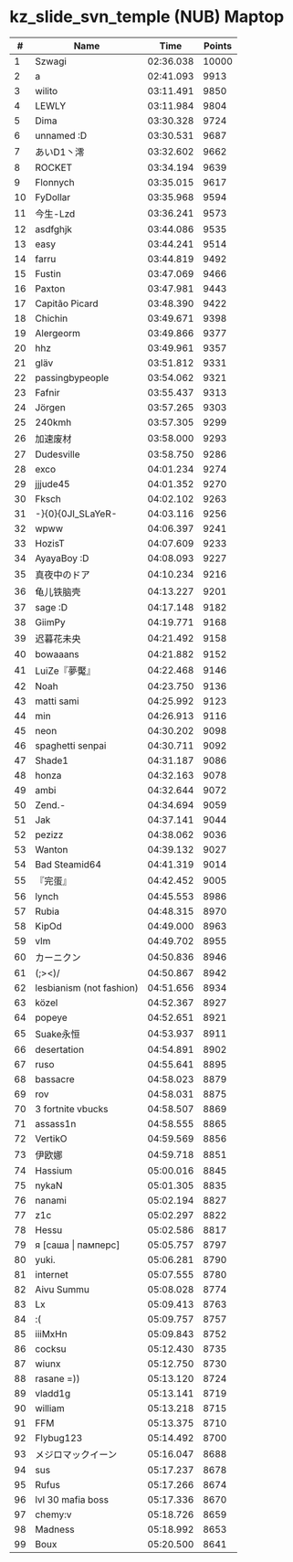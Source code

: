 # kz_slide_svn_temple (NUB) Maptop

|  # | Name | Time | Points |
|-------------- | -------------- | -------------- | -------------- | 
| 1 | Szwagi | 02:36.038 | 10000 | 
| 2 | a | 02:41.093 | 9913 | 
| 3 | wilito | 03:11.491 | 9850 | 
| 4 | LEWLY | 03:11.984 | 9804 | 
| 5 | Dima | 03:30.328 | 9724 | 
| 6 | unnamed :D | 03:30.531 | 9687 | 
| 7 | あいD1丶澪 | 03:32.602 | 9662 | 
| 8 | ROCKET | 03:34.194 | 9639 | 
| 9 | Flonnych | 03:35.015 | 9617 | 
| 10 | FyDollar | 03:35.968 | 9594 | 
| 11 | 今生-Lzd | 03:36.241 | 9573 | 
| 12 | asdfghjk | 03:44.086 | 9535 | 
| 13 | easy | 03:44.241 | 9514 | 
| 14 | farru | 03:44.819 | 9492 | 
| 15 | Fustin | 03:47.069 | 9466 | 
| 16 | Paxton | 03:47.981 | 9443 | 
| 17 | Capitão Picard | 03:48.390 | 9422 | 
| 18 | Chichin | 03:49.671 | 9398 | 
| 19 | Alergeorm | 03:49.866 | 9377 | 
| 20 | hhz | 03:49.961 | 9357 | 
| 21 | gläv | 03:51.812 | 9331 | 
| 22 | passingbypeople | 03:54.062 | 9321 | 
| 23 | Fafnir | 03:55.437 | 9313 | 
| 24 | Jörgen | 03:57.265 | 9303 | 
| 25 | 240kmh | 03:57.305 | 9299 | 
| 26 | 加速废材 | 03:58.000 | 9293 | 
| 27 | Dudesville | 03:58.750 | 9286 | 
| 28 | exco | 04:01.234 | 9274 | 
| 29 | jjjude45 | 04:01.352 | 9270 | 
| 30 | Fksch | 04:02.102 | 9263 | 
| 31 | -}{0}{0JI_SLaYeR- | 04:03.116 | 9256 | 
| 32 | wpww | 04:06.397 | 9241 | 
| 33 | HozisT | 04:07.609 | 9233 | 
| 34 | AyayaBoy :D | 04:08.093 | 9227 | 
| 35 | 真夜中のドア | 04:10.234 | 9216 | 
| 36 | 龟儿铁脑壳 | 04:13.227 | 9201 | 
| 37 | sage :D | 04:17.148 | 9182 | 
| 38 | GiimPy | 04:19.771 | 9168 | 
| 39 | 迟暮花未央 | 04:21.492 | 9158 | 
| 40 | bowaaans | 04:21.882 | 9152 | 
| 41 | LuiZe『夢魘』 | 04:22.468 | 9146 | 
| 42 | Noah | 04:23.750 | 9136 | 
| 43 | matti sami | 04:25.992 | 9123 | 
| 44 | min | 04:26.913 | 9116 | 
| 45 | neon | 04:30.202 | 9098 | 
| 46 | spaghetti senpai | 04:30.711 | 9092 | 
| 47 | Shade1 | 04:31.187 | 9086 | 
| 48 | honza | 04:32.163 | 9078 | 
| 49 | ambi | 04:32.644 | 9072 | 
| 50 | Zend.- | 04:34.694 | 9059 | 
| 51 | Jak | 04:37.141 | 9044 | 
| 52 | pezizz | 04:38.062 | 9036 | 
| 53 | Wanton | 04:39.132 | 9027 | 
| 54 | Bad Steamid64 | 04:41.319 | 9014 | 
| 55 | 『完蛋』 | 04:42.452 | 9005 | 
| 56 | lynch | 04:45.553 | 8986 | 
| 57 | Rubia | 04:48.315 | 8970 | 
| 58 | KipOd | 04:49.000 | 8963 | 
| 59 | vlm | 04:49.702 | 8955 | 
| 60 | カーニクン | 04:50.836 | 8946 | 
| 61 | (;><)/ | 04:50.867 | 8942 | 
| 62 | lesbianism (not fashion) | 04:51.656 | 8934 | 
| 63 | közel | 04:52.367 | 8927 | 
| 64 | popeye | 04:52.651 | 8921 | 
| 65 | Suake永恒 | 04:53.937 | 8911 | 
| 66 | desertation | 04:54.891 | 8902 | 
| 67 | ruso | 04:55.641 | 8895 | 
| 68 | bassacre | 04:58.023 | 8879 | 
| 69 | rov | 04:58.031 | 8875 | 
| 70 | 3 fortnite vbucks | 04:58.507 | 8869 | 
| 71 | assass1n | 04:58.555 | 8865 | 
| 72 | VertikO | 04:59.569 | 8856 | 
| 73 | 伊欧娜 | 04:59.718 | 8851 | 
| 74 | Hassium | 05:00.016 | 8845 | 
| 75 | nykaN | 05:01.305 | 8835 | 
| 76 | nanami | 05:02.194 | 8827 | 
| 77 | z1c | 05:02.297 | 8822 | 
| 78 | Hessu | 05:02.586 | 8817 | 
| 79 | я [саша \| памперс] | 05:05.757 | 8797 | 
| 80 | yuki. | 05:06.281 | 8790 | 
| 81 | internet | 05:07.555 | 8780 | 
| 82 | Aivu Summu | 05:08.028 | 8774 | 
| 83 | Lx | 05:09.413 | 8763 | 
| 84 | :( | 05:09.757 | 8757 | 
| 85 | iiiMxHn | 05:09.843 | 8752 | 
| 86 | cocksu | 05:12.430 | 8735 | 
| 87 | wiunx | 05:12.750 | 8730 | 
| 88 | rasane =)) | 05:13.120 | 8724 | 
| 89 | vladd1g | 05:13.141 | 8719 | 
| 90 | william | 05:13.218 | 8715 | 
| 91 | FFM | 05:13.375 | 8710 | 
| 92 | Flybug123 | 05:14.492 | 8700 | 
| 93 | メジロマックイーン | 05:16.047 | 8688 | 
| 94 | sus | 05:17.237 | 8678 | 
| 95 | Rufus | 05:17.266 | 8674 | 
| 96 | lvl 30 mafia boss | 05:17.336 | 8670 | 
| 97 | chemy:v | 05:18.726 | 8659 | 
| 98 | Madness | 05:18.992 | 8653 | 
| 99 | Boux | 05:20.500 | 8641 | 

